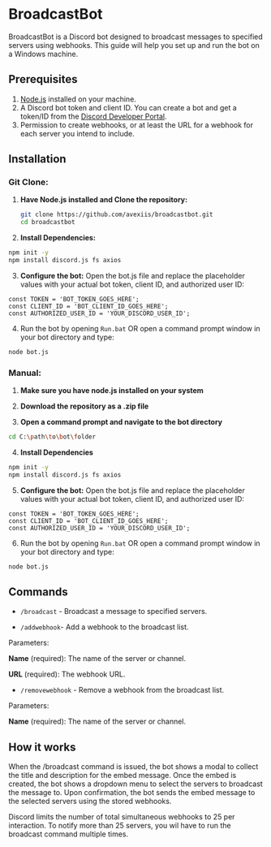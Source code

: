 # BroadcastBot

BroadcastBot is a Discord bot designed to broadcast messages to specified servers using webhooks. This guide will help you set up and run the bot on a Windows machine.

## Prerequisites

1. [Node.js](https://nodejs.org/) installed on your machine.
2. A Discord bot token and client ID. You can create a bot and get a token/ID from the [Discord Developer Portal](https://discord.com/developers/applications).
3. Permission to create webhooks, or at least the URL for a webhook for each server you intend to include.

## Installation
### Git Clone:
1. **Have Node.js installed and Clone the repository:**
   ```bash
   git clone https://github.com/avexiis/broadcastbot.git
   cd broadcastbot

2. **Install Dependencies:**
```bash
npm init -y
npm install discord.js fs axios
```
3. **Configure the bot:**
Open the bot.js file and replace the placeholder values with your actual bot token, client ID, and authorized user ID:
```JS
const TOKEN = 'BOT_TOKEN_GOES_HERE';
const CLIENT_ID = 'BOT_CLIENT_ID_GOES_HERE';
const AUTHORIZED_USER_ID = 'YOUR_DISCORD_USER_ID';
```
4. Run the bot by opening `Run.bat` OR open a command prompt window in your bot directory and type:
```bash
node bot.js
```

### Manual:
1. **Make sure you have node.js installed on your system**

2. **Download the repository as a .zip file**

3. **Open a command prompt and navigate to the bot directory**
```bash
cd C:\path\to\bot\folder
```
4. **Install Dependencies**
```bash
npm init -y
npm install discord.js fs axios
```
5. **Configure the bot:**
Open the bot.js file and replace the placeholder values with your actual bot token, client ID, and authorized user ID:
```JS
const TOKEN = 'BOT_TOKEN_GOES_HERE';
const CLIENT_ID = 'BOT_CLIENT_ID_GOES_HERE';
const AUTHORIZED_USER_ID = 'YOUR_DISCORD_USER_ID';
```
6. Run the bot by opening `Run.bat` OR open a command prompt window in your bot directory and type:
```bash
node bot.js
```


## Commands
- `/broadcast` - Broadcast a message to specified servers.

- `/addwebhook`- Add a webhook to the broadcast list.

Parameters: 

**Name** (required): The name of the server or channel.

**URL** (required): The webhook URL.

- `/removewebhook` - Remove a webhook from the broadcast list.

Parameters:

**Name** (required): The name of the server or channel.

## How it works
When the /broadcast command is issued, the bot shows a modal to collect the title and description for the embed message. Once the embed is created, the bot shows a dropdown menu to select the servers to broadcast the message to. Upon confirmation, the bot sends the embed message to the selected servers using the stored webhooks.

Discord limits the number of total simultaneous webhooks to 25 per interaction. To notify more than 25 servers, you wil have to run the broadcast command multiple times.
